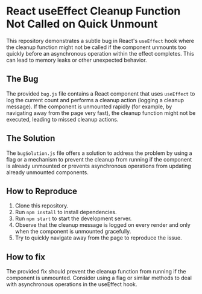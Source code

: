 # React useEffect Cleanup Function Not Called on Quick Unmount

This repository demonstrates a subtle bug in React's `useEffect` hook where the cleanup function might not be called if the component unmounts too quickly before an asynchronous operation within the effect completes.  This can lead to memory leaks or other unexpected behavior.

## The Bug
The provided `bug.js` file contains a React component that uses `useEffect` to log the current count and performs a cleanup action (logging a cleanup message). If the component is unmounted rapidly (for example, by navigating away from the page very fast), the cleanup function might not be executed, leading to missed cleanup actions.

## The Solution
The `bugSolution.js` file offers a solution to address the problem by using a flag or a mechanism to prevent the cleanup from running if the component is already unmounted or prevents asynchronous operations from updating already unmounted components.

## How to Reproduce
1. Clone this repository.
2. Run `npm install` to install dependencies.
3. Run `npm start` to start the development server.
4. Observe that the cleanup message is logged on every render and only when the component is unmounted gracefully.
5. Try to quickly navigate away from the page to reproduce the issue.

## How to fix
The provided fix should prevent the cleanup function from running if the component is unmounted. Consider using a flag or similar methods to deal with asynchronous operations in the useEffect hook.